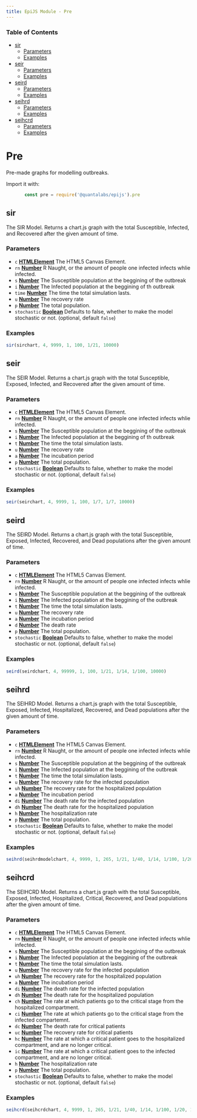 ```yaml
---
title: EpiJS Module - Pre
---
```

<!-- Generated by documentation.js. Update this documentation by updating the source code. -->

### Table of Contents


-   [sir][2]
    -   [Parameters][3]
    -   [Examples][4]
-   [seir][5]
    -   [Parameters][6]
    -   [Examples][7]
-   [seird][8]
    -   [Parameters][9]
    -   [Examples][10]
-   [seihrd][11]
    -   [Parameters][12]
    -   [Examples][13]
-   [seihcrd][14]
    -   [Parameters][15]
    -   [Examples][16]

# Pre

Pre-made graphs for modelling outbreaks.

Import it with:
```javascript
       const pre = require('@quantalabs/epijs').pre
```
## sir

The SIR Model. Returns a chart.js graph with the total Susceptible, Infected, and Recovered after the given amount of time.

### Parameters

-   `c` **[HTMLElement][17]** The HTML5 Canvas Element.
-   `rn` **[Number][18]** R Naught, or the amount of people one infected infects whlie infected.
-   `s` **[Number][18]** The Susceptible population at the beggining of the outbreak
-   `i` **[Number][18]** The Infected population at the beggining of th outbreak
-   `time` **[Number][18]** The time the total simulation lasts.
-   `u` **[Number][18]** The recovery rate
-   `p` **[Number][18]** The total population.
-   `stochastic` **[Boolean][19]** Defaults to false, whether to make the model stochastic or not. (optional, default `false`)

### Examples

```javascript
sir(sirchart, 4, 9999, 1, 100, 1/21, 10000)
```

## seir

The SEIR Model. Returns a chart.js graph with the total Susceptible, Exposed, Infected, and Recovered after the given amount of time.

### Parameters

-   `c` **[HTMLElement][17]** The HTML5 Canvas Element.
-   `rn` **[Number][18]** R Naught, or the amount of people one infected infects whlie infected.
-   `s` **[Number][18]** The Susceptible population at the beggining of the outbreak
-   `i` **[Number][18]** The Infected population at the beggining of th outbreak
-   `t` **[Number][18]** The time the total simulation lasts.
-   `u` **[Number][18]** The recovery rate
-   `a` **[Number][18]** The incubation period
-   `p` **[Number][18]** The total population.
-   `stochastic` **[Boolean][19]** Defaults to false, whether to make the model stochastic or not. (optional, default `false`)

### Examples

```javascript
seir(seirchart, 4, 9999, 1, 100, 1/7, 1/7, 10000)
```

## seird

The SEIRD Model. Returns a chart.js graph with the total Susceptible, Exposed, Infected, Recovered, and Dead populations after the given amount of time.

### Parameters

-   `c` **[HTMLElement][17]** The HTML5 Canvas Element.
-   `rn` **[Number][18]** R Naught, or the amount of people one infected infects whlie infected.
-   `s` **[Number][18]** The Susceptible population at the beggining of the outbreak
-   `i` **[Number][18]** The Infected population at the beggining of the outbreak
-   `t` **[Number][18]** The time the total simulation lasts.
-   `u` **[Number][18]** The recovery rate
-   `a` **[Number][18]** The incubation period
-   `d` **[Number][18]** The death rate
-   `p` **[Number][18]** The total population.
-   `stochastic` **[Boolean][19]** Defaults to false, whether to make the model stochastic or not. (optional, default `false`)

### Examples

```javascript
seird(seirdchart, 4, 99999, 1, 100, 1/21, 1/14, 1/100, 10000)
```

## seihrd

The SEIHRD Model. Returns a chart.js graph with the total Susceptible, Exposed, Infected, Hospitalized, Recovered, and Dead populations after the given amount of time.

### Parameters

-   `c` **[HTMLElement][17]** The HTML5 Canvas Element.
-   `rn` **[Number][18]** R Naught, or the amount of people one infected infects whlie infected.
-   `s` **[Number][18]** The Susceptible population at the beggining of the outbreak
-   `i` **[Number][18]** The Infected population at the beggining of the outbreak
-   `t` **[Number][18]** The time the total simulation lasts.
-   `u` **[Number][18]** The recovery rate for the infected population
-   `uh` **[Number][18]** The recovery rate for the hospitalized population
-   `a` **[Number][18]** The incubation period
-   `di` **[Number][18]** The death rate for the infected population
-   `dh` **[Number][18]** The death rate for the hospitalized population
-   `h` **[Number][18]** The hospitalization rate
-   `p` **[Number][18]** The total population.
-   `stochastic` **[Boolean][19]** Defaults to false, whether to make the model stochastic or not. (optional, default `false`)

### Examples

```javascript
seihrd(seihrdmodelchart, 4, 9999, 1, 265, 1/21, 1/40, 1/14, 1/100, 1/20, 1/30, 10000)
```

## seihcrd

The SEIHCRD Model. Returns a chart.js graph with the total Susceptible, Exposed, Infected, Hospitalized, Critical, Recovered, and Dead populations after the given amount of time.

### Parameters

-   `c` **[HTMLElement][17]** The HTML5 Canvas Element.
-   `rn` **[Number][18]** R Naught, or the amount of people one infected infects whlie infected.
-   `s` **[Number][18]** The Susceptible population at the beggining of the outbreak
-   `i` **[Number][18]** The Infected population at the beggining of the outbreak
-   `t` **[Number][18]** The time the total simulation lasts.
-   `u` **[Number][18]** The recovery rate for the infected population
-   `uh` **[Number][18]** The recovery rate for the hospitalized population
-   `a` **[Number][18]** The incubation period
-   `di` **[Number][18]** The death rate for the infected population
-   `dh` **[Number][18]** The death rate for the hospitalized population
-   `ch` **[Number][18]** The rate at which patients go to the critical stage from the hospitalized compartment.
-   `ci` **[Number][18]** The rate at which patients go to the critical stage from the infected compartemnt.
-   `dc` **[Number][18]** The death rate for critical patients
-   `uc` **[Number][18]** The recovery rate for critical patients
-   `hc` **[Number][18]** The rate at which a critical patient goes to the hospitalized compartment, and are no longer critical.
-   `ic` **[Number][18]** The rate at which a critical patient goes to the infected compartment, and are no longer critical.
-   `h` **[Number][18]** The hospitalization rate
-   `p` **[Number][18]** The total population.
-   `stochastic` **[Boolean][19]** Defaults to false, whether to make the model stochastic or not. (optional, default `false`)

### Examples

```javascript
seihcrd(seihcrdchart, 4, 9999, 1, 265, 1/21, 1/40, 1/14, 1/100, 1/20, 1/10, 1/40, 2/5, 1/5, 1/5, 1/5, 1/30, 10000)
```

[1]: #chart

[2]: #sir

[3]: #parameters

[4]: #examples

[5]: #seir

[6]: #parameters-1

[7]: #examples-1

[8]: #seird

[9]: #parameters-2

[10]: #examples-2

[11]: #seihrd

[12]: #parameters-3

[13]: #examples-3

[14]: #seihcrd

[15]: #parameters-4

[16]: #examples-4

[17]: https://developer.mozilla.org/docs/Web/HTML/Element

[18]: https://developer.mozilla.org/docs/Web/JavaScript/Reference/Global_Objects/Number

[19]: https://developer.mozilla.org/docs/Web/JavaScript/Reference/Global_Objects/Boolean
